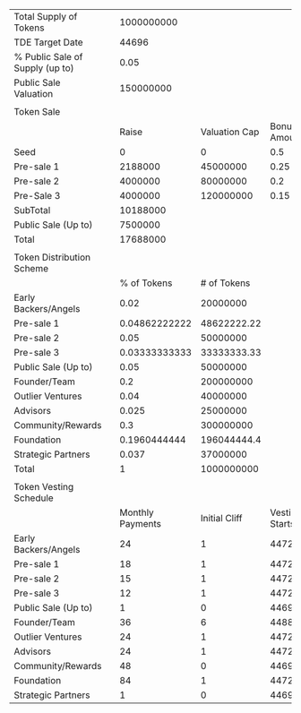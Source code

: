|  |  |  |  |  |  |  |  |  |
|---|---|---|---|---|---|---|---|---|
| Total Supply of Tokens |  | 1000000000 |  |  |  |  |  |  |
| TDE Target Date |  | 44696 |  |  |  |  |  |  |
| % Public Sale of Supply \(up to\) |  | 0\.05 |  |  |  |  |  |  |
| Public Sale Valuation |  | 150000000 |  |  |  |  |  |  |
|  |  |  |  |  |  |  |  |  |
| Token Sale |  |  |  |  |  |  |  |  |
|  |  | Raise | Valuation Cap | Bonus Amount | Relevant Price | Tokens | Discount | % of Tokens |
| Seed |  | 0 | 0 | 0\.5 | 0 | 0 | 1 | 0 |
| Pre\-sale 1 |  | 2188000 | 45000000 | 0\.25 | 0\.045 | 48622222\.22 | 0\.7 | 0\.04862222222 |
| Pre\-sale 2 |  | 4000000 | 80000000 | 0\.2 | 0\.08 | 50000000 | 0\.4666666667 | 0\.05 |
| Pre\-Sale 3 |  | 4000000 | 120000000 | 0\.15 | 0\.12 | 33333333\.33 | 0\.2 | 0\.03333333333 |
| SubTotal |  | 10188000 |  |  |  | 131955555\.6 |  | 0\.1319555556 |
| Public Sale \(Up to\) |  | 7500000 |  |  | 0\.15 | 50000000 |  | 0\.05 |
| Total |  | 17688000 |  |  |  | 181955555\.6 |  | 0\.1819555556 |
|  |  |  |  |  |  |  |  |  |
| Token Distribution Scheme |  |  |  |  |  |  |  |  |
|  |  | % of Tokens | \# of Tokens |  |  |  |  |  |
| Early Backers/Angels |  | 0\.02 | 20000000 |  |  |  |  |  |
| Pre\-sale 1 |  | 0\.04862222222 | 48622222\.22 |  |  |  |  |  |
| Pre\-sale 2 |  | 0\.05 | 50000000 |  |  |  |  |  |
| Pre\-sale 3 |  | 0\.03333333333 | 33333333\.33 |  |  |  |  |  |
| Public Sale \(Up to\) |  | 0\.05 | 50000000 |  |  |  |  |  |
| Founder/Team |  | 0\.2 | 200000000 |  |  |  |  |  |
| Outlier Ventures |  | 0\.04 | 40000000 |  |  |  |  |  |
| Advisors |  | 0\.025 | 25000000 |  |  |  |  |  |
| Community/Rewards |  | 0\.3 | 300000000 |  |  |  |  |  |
| Foundation |  | 0\.1960444444 | 196044444\.4 |  |  |  |  |  |
| Strategic Partners |  | 0\.037 | 37000000 |  |  |  |  |  |
| Total |  | 1 | 1000000000 |  |  |  |  |  |
|  |  |  |  |  |  |  |  |  |
| Token Vesting Schedule |  |  |  |  |  |  |  |  |
|  |  | Monthly Payments | Initial Cliff | Vesting Starts | Vesting Ends | Monthly |  |  |
| Early Backers/Angels |  | 24 | 1 | 44727 | 45457 | 833333\.3333 |  |  |
| Pre\-sale 1 |  | 18 | 1 | 44727 | 45274 | 2701234\.568 |  |  |
| Pre\-sale 2 |  | 15 | 1 | 44727 | 45183 | 3333333\.333 |  |  |
| Pre\-sale 3 |  | 12 | 1 | 44727 | 45091 | 2777777\.778 |  |  |
| Public Sale \(Up to\) |  | 1 | 0 | 44696 | 44726 | 50000000 |  |  |
| Founder/Team |  | 36 | 6 | 44880 | 45975 | 5555555\.556 |  |  |
| Outlier Ventures |  | 24 | 1 | 44727 | 45457 | 1666666\.667 |  |  |
| Advisors |  | 24 | 1 | 44727 | 45457 | 1041666\.667 |  |  |
| Community/Rewards |  | 48 | 0 | 44696 | 46156 | 6250000 |  |  |
| Foundation |  | 84 | 1 | 44727 | 47283 | 2333862\.434 |  |  |
| Strategic Partners |  | 1 | 0 | 44696 | 44726 | 37000000 |  |  |
